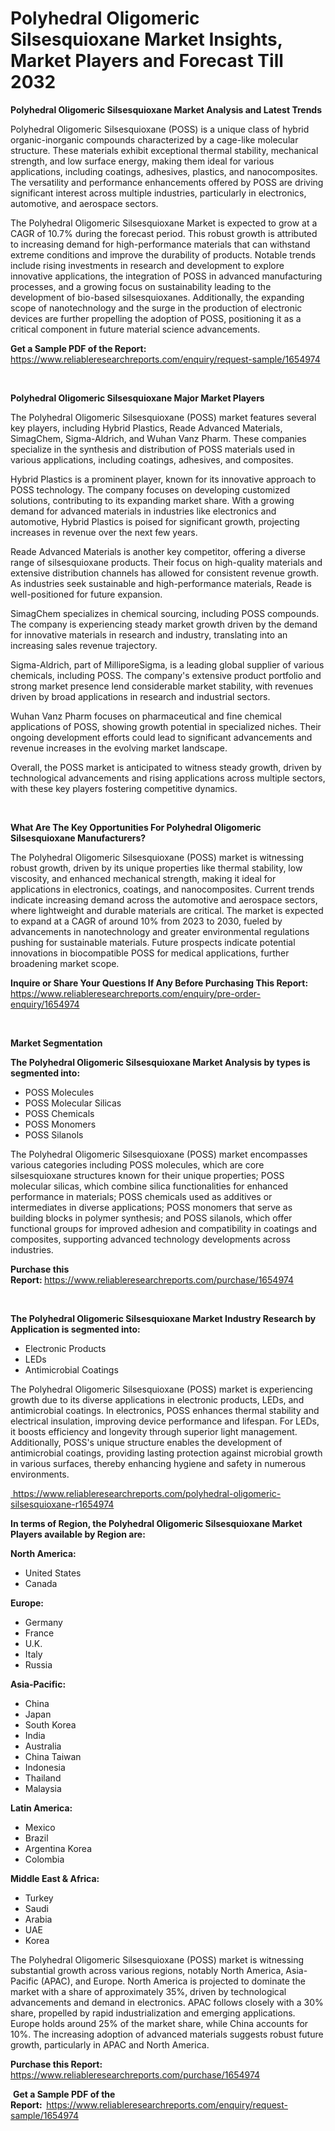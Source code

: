 <p><h1>Polyhedral Oligomeric Silsesquioxane Market Insights, Market Players and Forecast Till 2032</h1></p><p><strong>Polyhedral Oligomeric Silsesquioxane Market Analysis and Latest Trends</strong></p>
<p><p>Polyhedral Oligomeric Silsesquioxane (POSS) is a unique class of hybrid organic-inorganic compounds characterized by a cage-like molecular structure. These materials exhibit exceptional thermal stability, mechanical strength, and low surface energy, making them ideal for various applications, including coatings, adhesives, plastics, and nanocomposites. The versatility and performance enhancements offered by POSS are driving significant interest across multiple industries, particularly in electronics, automotive, and aerospace sectors.</p><p>The Polyhedral Oligomeric Silsesquioxane Market is expected to grow at a CAGR of 10.7% during the forecast period. This robust growth is attributed to increasing demand for high-performance materials that can withstand extreme conditions and improve the durability of products. Notable trends include rising investments in research and development to explore innovative applications, the integration of POSS in advanced manufacturing processes, and a growing focus on sustainability leading to the development of bio-based silsesquioxanes. Additionally, the expanding scope of nanotechnology and the surge in the production of electronic devices are further propelling the adoption of POSS, positioning it as a critical component in future material science advancements.</p></p>
<p><strong>Get a Sample PDF of the Report:&nbsp;</strong> <a href="https://www.reliableresearchreports.com/enquiry/request-sample/1654974?utm_campaign=2283&utm_medium=2&utm_source=Github&utm_content=ia&utm_term=18042025&utm_id=polyhedral-oligomeric-silsesquioxane">https://www.reliableresearchreports.com/enquiry/request-sample/1654974</a></p>
<p>&nbsp;</p>
<p><strong>Polyhedral Oligomeric Silsesquioxane Major Market Players</strong></p>
<p><p>The Polyhedral Oligomeric Silsesquioxane (POSS) market features several key players, including Hybrid Plastics, Reade Advanced Materials, SimagChem, Sigma-Aldrich, and Wuhan Vanz Pharm. These companies specialize in the synthesis and distribution of POSS materials used in various applications, including coatings, adhesives, and composites.</p><p>Hybrid Plastics is a prominent player, known for its innovative approach to POSS technology. The company focuses on developing customized solutions, contributing to its expanding market share. With a growing demand for advanced materials in industries like electronics and automotive, Hybrid Plastics is poised for significant growth, projecting increases in revenue over the next few years.</p><p>Reade Advanced Materials is another key competitor, offering a diverse range of silsesquioxane products. Their focus on high-quality materials and extensive distribution channels has allowed for consistent revenue growth. As industries seek sustainable and high-performance materials, Reade is well-positioned for future expansion.</p><p>SimagChem specializes in chemical sourcing, including POSS compounds. The company is experiencing steady market growth driven by the demand for innovative materials in research and industry, translating into an increasing sales revenue trajectory.</p><p>Sigma-Aldrich, part of MilliporeSigma, is a leading global supplier of various chemicals, including POSS. The company's extensive product portfolio and strong market presence lend considerable market stability, with revenues driven by broad applications in research and industrial sectors.</p><p>Wuhan Vanz Pharm focuses on pharmaceutical and fine chemical applications of POSS, showing growth potential in specialized niches. Their ongoing development efforts could lead to significant advancements and revenue increases in the evolving market landscape.</p><p>Overall, the POSS market is anticipated to witness steady growth, driven by technological advancements and rising applications across multiple sectors, with these key players fostering competitive dynamics.</p></p>
<p>&nbsp;</p>
<p><strong>What Are The Key Opportunities For Polyhedral Oligomeric Silsesquioxane Manufacturers?</strong></p>
<p><p>The Polyhedral Oligomeric Silsesquioxane (POSS) market is witnessing robust growth, driven by its unique properties like thermal stability, low viscosity, and enhanced mechanical strength, making it ideal for applications in electronics, coatings, and nanocomposites. Current trends indicate increasing demand across the automotive and aerospace sectors, where lightweight and durable materials are critical. The market is expected to expand at a CAGR of around 10% from 2023 to 2030, fueled by advancements in nanotechnology and greater environmental regulations pushing for sustainable materials. Future prospects indicate potential innovations in biocompatible POSS for medical applications, further broadening market scope.</p></p>
<p><strong>Inquire or Share Your Questions If Any Before Purchasing This Report:</strong> <a href="https://www.reliableresearchreports.com/enquiry/pre-order-enquiry/1654974?utm_campaign=2283&utm_medium=2&utm_source=Github&utm_content=ia&utm_term=18042025&utm_id=polyhedral-oligomeric-silsesquioxane">https://www.reliableresearchreports.com/enquiry/pre-order-enquiry/1654974</a></p>
<p>&nbsp;</p>
<p><strong>Market Segmentation</strong></p>
<p><strong>The Polyhedral Oligomeric Silsesquioxane Market Analysis by types is segmented into:</strong></p>
<p><ul><li>POSS Molecules</li><li>POSS Molecular Silicas</li><li>POSS Chemicals</li><li>POSS Monomers</li><li>POSS Silanols</li></ul></p>
<p><p>The Polyhedral Oligomeric Silsesquioxane (POSS) market encompasses various categories including POSS molecules, which are core silsesquioxane structures known for their unique properties; POSS molecular silicas, which combine silica functionalities for enhanced performance in materials; POSS chemicals used as additives or intermediates in diverse applications; POSS monomers that serve as building blocks in polymer synthesis; and POSS silanols, which offer functional groups for improved adhesion and compatibility in coatings and composites, supporting advanced technology developments across industries.</p></p>
<p><strong>Purchase this Report:&nbsp;</strong><a href="https://www.reliableresearchreports.com/purchase/1654974?utm_campaign=2283&utm_medium=2&utm_source=Github&utm_content=ia&utm_term=18042025&utm_id=polyhedral-oligomeric-silsesquioxane">https://www.reliableresearchreports.com/purchase/1654974</a></p>
<p>&nbsp;</p>
<p><strong>The Polyhedral Oligomeric Silsesquioxane Market Industry Research by Application is segmented into:</strong></p>
<p><ul><li>Electronic Products</li><li>LEDs</li><li>Antimicrobial Coatings</li></ul></p>
<p><p>The Polyhedral Oligomeric Silsesquioxane (POSS) market is experiencing growth due to its diverse applications in electronic products, LEDs, and antimicrobial coatings. In electronics, POSS enhances thermal stability and electrical insulation, improving device performance and lifespan. For LEDs, it boosts efficiency and longevity through superior light management. Additionally, POSS's unique structure enables the development of antimicrobial coatings, providing lasting protection against microbial growth in various surfaces, thereby enhancing hygiene and safety in numerous environments.</p></p>
<p><a href="https://www.reliableresearchreports.com/polyhedral-oligomeric-silsesquioxane-r1654974?utm_campaign=2283&utm_medium=2&utm_source=Github&utm_content=ia&utm_term=18042025&utm_id=polyhedral-oligomeric-silsesquioxane">&nbsp;https://www.reliableresearchreports.com/polyhedral-oligomeric-silsesquioxane-r1654974</a></p>
<p><strong>In terms of Region, the Polyhedral Oligomeric Silsesquioxane Market Players available by Region are:</strong></p>
<p>
    <p> <strong> North America: </strong>
        <ul>
            <li>United States</li>
            <li>Canada</li>
        </ul>
        </p> 
    <p> <strong> Europe: </strong>
        <ul>
            <li>Germany</li>
            <li>France</li>
            <li>U.K.</li>
            <li>Italy</li>
            <li>Russia</li>
        </ul>
        </p> 
    <p> <strong> Asia-Pacific: </strong>
        <ul>
            <li>China</li>
            <li>Japan</li>
            <li>South Korea</li>
            <li>India</li>
            <li>Australia</li>
            <li>China Taiwan</li>
            <li>Indonesia</li>
            <li>Thailand</li>
            <li>Malaysia</li>
        </ul>
        </p> 
    <p> <strong> Latin America: </strong>
        <ul>
            <li>Mexico</li>
            <li>Brazil</li>
            <li>Argentina Korea</li>
            <li>Colombia</li>
        </ul>
        </p> 
    <p> <strong> Middle East & Africa: </strong>
        <ul>
            <li>Turkey</li>
            <li>Saudi</li>
            <li>Arabia</li>
            <li>UAE</li>
            <li>Korea</li>
        </ul>
    </p>
    </p>
<p><p>The Polyhedral Oligomeric Silsesquioxane (POSS) market is witnessing substantial growth across various regions, notably North America, Asia-Pacific (APAC), and Europe. North America is projected to dominate the market with a share of approximately 35%, driven by technological advancements and demand in electronics. APAC follows closely with a 30% share, propelled by rapid industrialization and emerging applications. Europe holds around 25% of the market share, while China accounts for 10%. The increasing adoption of advanced materials suggests robust future growth, particularly in APAC and North America.</p></p>
<p><strong>Purchase this Report: </strong><a href="https://www.reliableresearchreports.com/purchase/1654974?utm_campaign=2283&utm_medium=2&utm_source=Github&utm_content=ia&utm_term=18042025&utm_id=polyhedral-oligomeric-silsesquioxane">https://www.reliableresearchreports.com/purchase/1654974</a></p>
<p>&nbsp;<strong>Get a Sample PDF of the Report:&nbsp;&nbsp;</strong><a href="https://www.reliableresearchreports.com/enquiry/request-sample/1654974?utm_campaign=2283&utm_medium=2&utm_source=Github&utm_content=ia&utm_term=18042025&utm_id=polyhedral-oligomeric-silsesquioxane">https://www.reliableresearchreports.com/enquiry/request-sample/1654974</a></p>
<p><strong></strong></p>
<p><p></p><p></p><p></p></p>